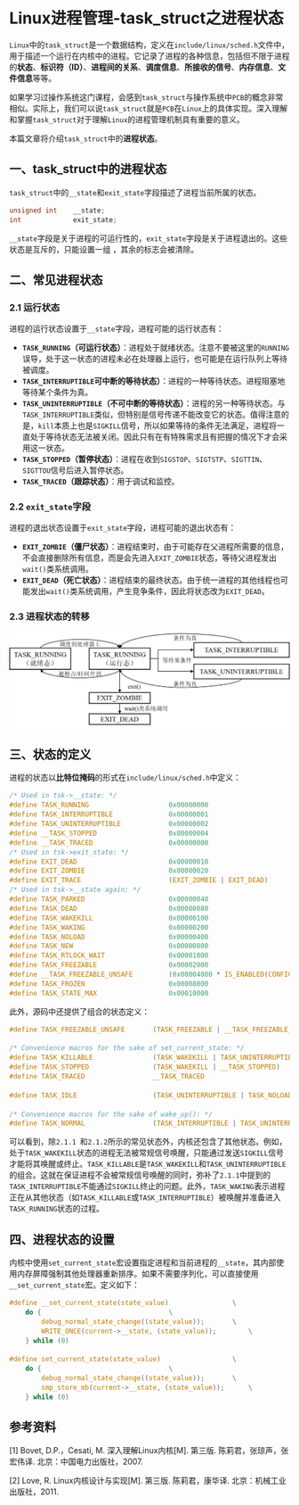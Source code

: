 # Linux进程管理-task_struct之进程状态

`Linux`中的`task_struct`是一个数据结构，定义在`include/linux/sched.h`文件中，用于描述一个运行在内核中的进程。它记录了进程的各种信息，包括但不限于进程的**状态**、**标识符（ID）**、**进程间的关系**、**调度信息**、**所接收的信号**、**内存信息**、**文件信息**等等。

如果学习过操作系统这门课程，会感到`task_struct`与操作系统中`PCB`的概念非常相似。实际上，我们可以说`task_struct`就是`PCB`在`Linux`上的具体实现。深入理解和掌握`task_struct`对于理解`Linux`的进程管理机制具有重要的意义。

本篇文章将介绍`task_struct`中的**进程状态**。

## 一、task_struct中的进程状态

`task_struct`中的`__state`和`exit_state`字段描述了进程当前所属的状态。

```c
unsigned int 	__state;
int				exit_state;
```

`__state`字段是关于进程的可运行性的，`exit_state`字段是关于进程退出的。这些状态是互斥的，只能设置一组 ，其余的标志会被清除。

## 二、常见进程状态

### 2.1 运行状态

进程的运行状态设置于`__state`字段，进程可能的运行状态有：

- **`TASK_RUNNING`（可运行状态）**：进程处于就绪状态。注意不要被这里的`RUNNING`误导，处于这一状态的进程未必在处理器上运行，也可能是在运行队列上等待被调度。
- **`TASK_INTERRUPTIBLE`可中断的等待状态）**：进程的一种等待状态。进程阻塞地等待某个条件为真。
- **`TASK_UNINTERRUPTIBLE`（不可中断的等待状态）**：进程的另一种等待状态。与`TASK_INTERRUPTIBLE`类似，但特别是信号传递不能改变它的状态。值得注意的是，`kill`本质上也是`SIGKILL`信号，所以如果等待的条件无法满足，进程将一直处于等待状态无法被关闭。因此只有在有特殊需求且有把握的情况下才会采用这一状态。
- **`TASK_STOPPED`（暂停状态）**：进程在收到`SIGSTOP`、`SIGTSTP`、`SIGTTIN`、`SIGTTOU`信号后进入暂停状态。
- **`TASK_TRACED`（跟踪状态）**：用于调试和监控。

### 2.2 `exit_state`字段

进程的退出状态设置于`exit_state`字段，进程可能的退出状态有：

- **`EXIT_ZOMBIE`（僵尸状态）**：进程结束时，由于可能存在父进程所需要的信息，不会直接删除所有信息，而是会先进入`EXIT_ZOMBIE`状态，等待父进程发出`wait()`类系统调用。
- **`EXIT_DEAD`（死亡状态）**：进程结束的最终状态。由于统一进程的其他线程也可能发出`wait()`类系统调用，产生竞争条件，因此将状态改为`EXIT_DEAD`。

### 2.3 进程状态的转移

![](..\imgs\Linux进程管理：task_struct之进程状态\状态转移.png)

## 三、状态的定义

进程的状态以**比特位掩码**的形式在`include/linux/sched.h`中定义：

```c
/* Used in tsk->__state: */
#define TASK_RUNNING					0x00000000
#define TASK_INTERRUPTIBLE				0x00000001
#define TASK_UNINTERRUPTIBLE			0x00000002
#define __TASK_STOPPED					0x00000004
#define __TASK_TRACED					0x00000008
/* Used in tsk->exit_state: */
#define EXIT_DEAD						0x00000010
#define EXIT_ZOMBIE						0x00000020
#define EXIT_TRACE						(EXIT_ZOMBIE | EXIT_DEAD)
/* Used in tsk->__state again: */
#define TASK_PARKED						0x00000040
#define TASK_DEAD						0x00000080
#define TASK_WAKEKILL					0x00000100
#define TASK_WAKING						0x00000200
#define TASK_NOLOAD						0x00000400
#define TASK_NEW						0x00000800
#define TASK_RTLOCK_WAIT				0x00001000
#define TASK_FREEZABLE					0x00002000
#define __TASK_FREEZABLE_UNSAFE	       	(0x00004000 * IS_ENABLED(CONFIG_LOCKDEP))
#define TASK_FROZEN						0x00008000
#define TASK_STATE_MAX					0x00010000
```

此外，源码中还提供了组合的状态定义：

```C
#define TASK_FREEZABLE_UNSAFE		(TASK_FREEZABLE | __TASK_FREEZABLE_UNSAFE)

/* Convenience macros for the sake of set_current_state: */
#define TASK_KILLABLE				(TASK_WAKEKILL | TASK_UNINTERRUPTIBLE)
#define TASK_STOPPED				(TASK_WAKEKILL | __TASK_STOPPED)
#define TASK_TRACED					__TASK_TRACED

#define TASK_IDLE					(TASK_UNINTERRUPTIBLE | TASK_NOLOAD)

/* Convenience macros for the sake of wake_up(): */
#define TASK_NORMAL					(TASK_INTERRUPTIBLE | TASK_UNINTERRUPTIBLE)
```

可以看到，除`2.1.1 `和`2.1.2`所示的常见状态外，内核还包含了其他状态。例如，处于`TASK_WAKEKILL`状态的进程无法被常规信号唤醒，只能通过发送`SIGKILL`信号才能将其唤醒或终止。`TASK_KILLABLE`是`TASK_WAKEKILL`和`TASK_UNINTERRUPTIBLE`的组合。这就在保证进程不会被常规信号唤醒的同时，弥补了`2.1.1`中提到的`TASK_INTERRUPTIBLE`不能通过`SIGKILL`终止的问题。此外，`TASK_WAKING`表示进程正在从其他状态（如`TASK_KILLABLE`或`TASK_INTERRUPTIBLE`）被唤醒并准备进入`TASK_RUNNING`状态的过程。

## 四、进程状态的设置

内核中使用`set_current_state`宏设置指定进程和当前进程的`__state`，其内部使用内存屏障强制其他处理器重新排序。如果不需要序列化，可以直接使用`__set_current_state`宏。定义如下：

```C
#define __set_current_state(state_value)				\
	do {								\
		debug_normal_state_change((state_value));		\
		WRITE_ONCE(current->__state, (state_value));		\
	} while (0)

#define set_current_state(state_value)					\
	do {								\
		debug_normal_state_change((state_value));		\
		smp_store_mb(current->__state, (state_value));		\
	} while (0)
```

## 参考资料

[1] Bovet, D.P.，Cesati, M. 深入理解Linux内核[M]. 第三版. 陈莉君，张琼声，张宏伟译. 北京：中国电力出版社，2007.

[2] Love, R. Linux内核设计与实现[M]. 第三版. 陈莉君，康华译. 北京：机械工业出版社，2011. 
